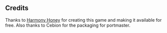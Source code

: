## Credits

Thanks to [Harmony Honey](https://github.com/HarmonyHoney/ROTA) for creating this game and making it available for free.  Also thanks to Cebion for the packaging for portmaster.

